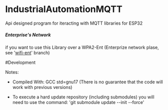 # IndustrialAutomationMQTT

Api designed program for iteracting with MQTT libraries for ESP32


##### Enterprise's Network

if you want to use this Library over a WPA2-Ent (Enterprize network plase, see '[wifi-ent](https://github.com/MAPL-UFU/IndustrialAutomationMQTT/tree/wifi-ent)' branch) 

#Development

Notes:

- Compiled With: GCC std=gnu17 (There is no guarantee that the code will work with previous versions)

- To execute a hard update repository (including submodules) you will need to use the command:
     'git submodule update --init --force'